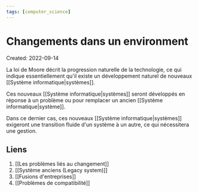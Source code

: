 ```yaml
---
tags: [computer_science] 
---
```

# Changements dans un environment
Created: 2022-09-14

La loi de Moore décrit la progression naturelle de la technologie, ce qui indique essentiellement qu'il existe un développement naturel de nouveaux [[Système informatique|systèmes]].  

Ces nouveaux [[Système informatique|systèmes]] seront développés en réponse à un problème ou pour remplacer un ancien [[Système informatique|système]].

Dans ce dernier cas, ces nouveaux [[Système informatique|systèmes]] exigeront une transition fluide d'un système à un autre, ce qui nécessitera une gestion.

## Liens
1. [[Les problèmes liés au changement]]
2. [[Système anciens (Legacy system)]]
3. [[Fusions d'entreprises]]
4. [[Problèmes de compatibilité]]



